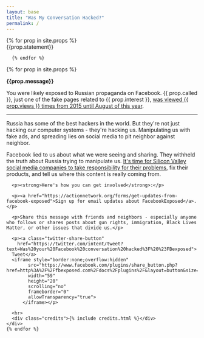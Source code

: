 ```yaml
---
layout: base
title: "Was My Conversation Hacked?"
permalink: /
---
```


<div>
  <div class="button-wrap">
     {% for prop in site.props %}
      <div class="collapse-custom" data-toggle="collapse-custom" data-target="#explanation-{{ prop.index }}" id="button-{{ prop.index }}" >{{prop.statement}}</div>

      {% endfor %}
  </div>

  <div id="results">
   {% for prop in site.props %}
    <div id="explanation-{{ prop.index }}" class="collapse">
      <p class="lead"><strong>{{prop.message}}</strong></p>
      <!--
      <div class="image-container">
        <img src="/assets/images/{{ prop.image }}">
        <p class="caption">{{ prop.caption }}</p>
      </div>
      -->
      <p class="lead">You were likely exposed to Russian propaganda on Facebook. {{ prop.called }}, just one of the fake pages related to {{ prop.interest }}, <a href="{{ prop.link }}">was viewed {{ prop.views }} times from 2015 until August of this year</a>.</p>
      <hr>
      <p>Russia has some of the best hackers in the world. But they're not just hacking our computer systems - they're hacking us. Manipulating us with fake ads, and spreading lies on social media to pit neighbor against neighbor.</p>
      <p>Facebook lied to us about what we were seeing and sharing. They withheld the truth about Russia trying to manipulate us. <a href="http://www.cnn.com/2017/10/09/opinions/social-media-platforms-spreading-disinformation-opinion-morgan/index.html">It's time for Silicon Valley social media companies to take responsibility for their problems</a>, fix their products, and tell us where this content is really coming from.</p>

      <p><strong>Here's how you can get involved</strong>:</p>

      <p><a href="https://actionnetwork.org/forms/get-updates-from-facebook-exposed">Sign up for email updates about FacebookExposed</a>.</p>

      <p>Share this message with friends and neighbors - especially anyone who follows or shares posts about gun rights, immigration, Black Lives Matter, or other issues that divide us.</p>

      <p><a class="twitter-share-button"
        href="https://twitter.com/intent/tweet?text=Was%20your%20Facebook%20conversation%20hacked%3F%20%23FBexposed">
      Tweet</a>
      <iframe style="border:none;overflow:hidden"
            src="https://www.facebook.com/plugins/share_button.php?href=http%3A%2F%2Ffbexposed.com%2Fdocs%2Fplugins%2F&layout=button&size=small&mobile_iframe=true&width=59&height=20&appId"
            width="59"
            height="20"
            scrolling="no"
            frameborder="0"
            allowTransparency="true">
          </iframe></p>

      <hr>
      <div class="credits">{% include credits.html %}</div>
    </div>
    {% endfor %}
  </div>
</div>

<!--
{% for prop in site.props %}
  <div id="interest-{{ prop.index }}" class="interest">
    {{ prop.interest }} - {{ prop.question}}
  </div>
  <div id="prop-{{ prop.index }}" class="prop" style="display: none">
    <p><strong>{{prop.question}}</strong> Congratulations. <b>You</b> were likely exposed to Russian propaganda on Facebook! {{ prop.interest }} was viewed {{ prop.views }} from 2015 until August of this year.</p>
    <p>Russia uses propaganda to divide Americans on contentious social issues. They capitalize on outrage and hot button issues to push Americans further to the extremes, further poisoning our discourse.</p>
    <p>What’s the best defense against propaganda? Exposure. Let your friends and family know that you’ve been exposed. Share {{ site.title }} on Twitter and Facebook.</p>
  </div>

{% endfor %}
-->


